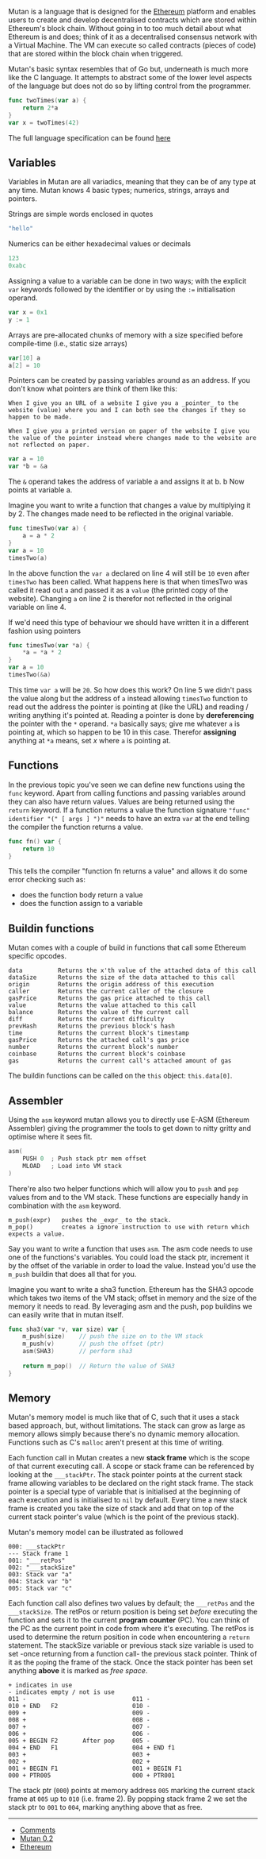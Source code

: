 Mutan is a language that is designed for the [Ethereum](http://github.com/ethereum/go-ethereum) platform and enables users to create and develop decentralised contracts which are stored within Ethereum's block chain. Without going in to too much detail about what Ethereum is and does; think of it as a decentralised consensus network with a Virtual Machine. The VM can execute so called contracts (pieces of code) that are stored within the block chain when triggered.

Mutan's basic syntax resembles that of Go but, underneath is much more like the C language. It attempts to abstract some of the lower level aspects of the language but does not do so by lifting control from the programmer.

```go
func twoTimes(var a) {
    return 2*a
}
var x = twoTimes(42)
```

The full language specification can be found [here](https://github.com/ethereum/go-ethereum/wiki/Mutan-0.2)

## Variables

Variables in Mutan are all variadics, meaning that they can be of any type at any time. Mutan knows 4 basic types; numerics, strings, arrays and pointers.

Strings are simple words enclosed in quotes

```go
"hello"
```

Numerics can be either hexadecimal values or decimals

```go
123
0xabc
```

Assigning a value to a variable can be done in two ways; with the explicit `var` keywords followed by the identifier or by using the `:=` initialisation operand.

```go
var x = 0x1
y := 1
```

Arrays are pre-allocated chunks of memory with a size specified before compile-time (i.e., static size arrays)

```go
var[10] a
a[2] = 10
```

Pointers can be created by passing variables around as an address. If you don't know what pointers are think of them like this:

```
When I give you an URL of a website I give you a _pointer_ to the website (value) where you and I can both see the changes if they so happen to be made.

When I give you a printed version on paper of the website I give you the value of the pointer instead where changes made to the website are not reflected on paper.
```

```go
var a = 10
var *b = &a
```

The `&` operand takes the address of variable a and assigns it at b. b Now points at variable a.

Imagine you want to write a function that changes a value by multiplying it by 2. The changes made need to be reflected in the original variable.

```go
func timesTwo(var a) {
    a = a * 2
}
var a = 10
timesTwo(a)
```

In the above function the `var a` declared on line 4 will still be `10` even after `timesTwo` has been called. What happens here is that when timesTwo was called it read out `a` and passed it as a `value` (the printed copy of the website). Changing `a` on line 2 is therefor not reflected in the original variable on line 4.

If we'd need this type of behaviour we should have written it in a different fashion using pointers

```go
func timesTwo(var *a) {
    *a = *a * 2
}
var a = 10
timesTwo(&a)
```

This time `var a` will be `20`. So how does this work? On line 5 we didn't pass the value along but the address of `a` instead allowing `timesTwo` function to read out the address the pointer is pointing at (like the URL) and reading / writing anything it's pointed at. Reading a pointer is done by **dereferencing** the pointer with the `*` operand. `*a` basically says; give me whatever `a` is pointing at, which so happen to be 10 in this case. Therefor **assigning** anything at `*a` means, set _x_ where `a` is pointing at.

## Functions

In the previous topic you've seen we can define new functions using the `func` keyword. Apart from calling functions and passing variables around they can also have return values. Values are being returned using the `return` keyword. If a function returns a value the function signature `"func" identifier "(" [ args ] ")"` needs to have an extra `var` at the end telling the compiler the function returns a value.

```go
func fn() var {
    return 10
}
```

This tells the compiler "function fn returns a value" and allows it do some error checking such as:

* does the function body return a value
* does the function assign to a variable

## Buildin functions

Mutan comes with a couple of build in functions that call some Ethereum specific opcodes.

```
data          Returns the x'th value of the attached data of this call
dataSize      Returns the size of the data attached to this call
origin        Returns the origin address of this execution
caller        Returns the current caller of the closure
gasPrice      Returns the gas price attached to this call
value         Returns the value attached to this call
balance       Returns the value of the current call
diff          Returns the current difficulty
prevHash      Returns the previous block's hash
time          Returns the current block's timestamp
gasPrice      Returns the attached call's gas price
number        Returns the current block's number
coinbase      Returns the current block's coinbase
gas           Returns the current call's attached amount of gas
```

The buildin functions can be called on the `this` object: `this.data[0]`.

## Assembler

Using the `asm` keyword mutan allows you to directly use E-ASM (Ethereum Assembler) giving the programmer the tools to get down to nitty gritty and optimise where it sees fit. 

```go
asm(
    PUSH 0  ; Push stack ptr mem offset
    MLOAD   ; Load into VM stack
)
```

There're also two helper functions which will allow you to `push` and `pop` values from and to the VM stack. These functions are especially handy in combination with the `asm` keyword.

```
m_push(expr)   pushes the _expr_ to the stack.
m_pop()        creates a ignore instruction to use with return which expects a value.
```

Say you want to write a function that uses `asm`. The asm code needs to use one of the functions's variables. You could load the stack ptr, increment it by the offset of the variable in order to load the value. Instead you'd use the `m_push` buildin that does all that for you.

Imagine you want to write a sha3 function. Ethereum has the SHA3 opcode which takes two items of the VM stack; offset in memory and the size of the memory it needs to read. By leveraging asm and the push, pop buildins we can easily write that in mutan itself.

```go
func sha3(var *v, var size) var {
    m_push(size)    // push the size on to the VM stack
    m_push(v)       // push the offset (ptr)
    asm(SHA3)       // perform sha3
    
    return m_pop()  // Return the value of SHA3
}
```

## Memory

Mutan's memory model is much like that of C, such that it uses a stack based approach, but, without limitations. The stack can grow as large as memory allows simply because there's no dynamic memory allocation. Functions such as C's `malloc` aren't present at this time of writing.

Each function call in Mutan creates a new **stack frame** which is the scope of that current executing call. A scope or stack frame can be referenced by looking at the `___stackPtr`. The stack pointer points at the current stack frame allowing variables to be declared on the right stack frame. The stack pointer is a special type of variable that is initialised at the beginning of each execution and is initialised to `nil` by default. Every time a new stack frame is created you take the size of stack and add that on top of the current stack pointer's value (which is the point of the previous stack).

Mutan's memory model can be illustrated as followed

```
000: ___stackPtr
--- Stack frame 1
001: "___retPos"
002: "___stackSize"
003: Stack var "a"
004: Stack var "b"
005: Stack var "c"
```

Each function call also defines two values by default; the `___retPos` and the `___stackSize`. The retPos or return position is being set _before_ executing the function and sets it to the current **program counter** (PC). You can think of the PC as the current point in code from where it's executing. The retPos is used to determine the return position in code when encountering a `return` statement. The stackSize variable or previous stack size variable is used to set -once returning from a function call- the previous stack pointer. Think of it as the `pop`ing the frame of the stack. Once the stack pointer has been set anything **above** it is marked as _free space_.

```
+ indicates in use
- indicates empty / not is use
011 -                              011 -
010 + END   F2                     010 -
009 +                              009 -
008 +                              008 -
007 +                              007 -
006 +                              006 -
005 + BEGIN F2       After pop     005 -
004 + END   F1                     004 + END f1
003 +                              003 +
002 +                              002 +
001 + BEGIN F1                     001 + BEGIN F1
000 + PTR005                       000 + PTR001
```

The stack ptr (`000`) points at memory address `005` marking the current stack frame at `005` up to `010` (i.e. frame 2). By popping stack frame 2 we set the stack ptr to `001` to `004`, marking anything above that as free.

***

* [Comments](http://www.reddit.com/r/Mutan/comments/27jjou/mutan_02/)
* [Mutan 0.2](https://github.com/obscuren/mutan)
* [Ethereum](https://github.com/ethereum/go-ethereum)

